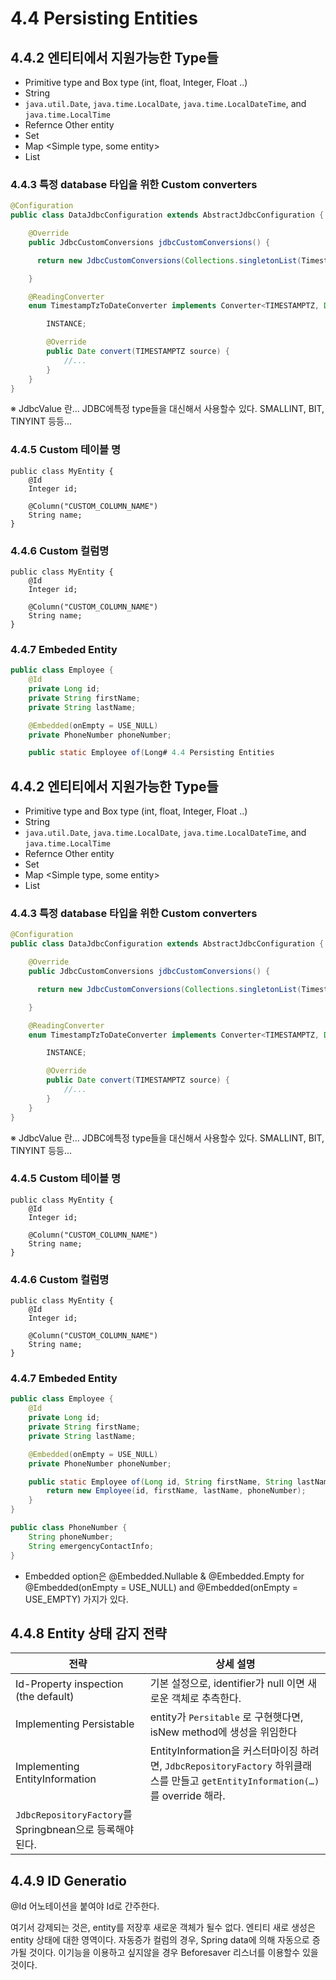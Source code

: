 # 4.4 Persisting Entities


## 4.4.2 엔티티에서 지원가능한 Type들

* Primitive type and Box type (int, float, Integer, Float ..)
* String
* ```java.util.Date```, ```java.time.LocalDate```, ```java.time.LocalDateTime```, and ```java.time.LocalTime```
* Refernce Other entity
* Set<some Entity>
* Map <Simple type, some entity>
* List<some entity> 


### 4.4.3 특정 database 타입을 위한 Custom converters

```java
@Configuration
public class DataJdbcConfiguration extends AbstractJdbcConfiguration {

    @Override
    public JdbcCustomConversions jdbcCustomConversions() {

      return new JdbcCustomConversions(Collections.singletonList(TimestampTzToDateConverter.INSTANCE));

    }

    @ReadingConverter
    enum TimestampTzToDateConverter implements Converter<TIMESTAMPTZ, Date> {

        INSTANCE;

        @Override
        public Date convert(TIMESTAMPTZ source) {
            //...
        }
    }
}
```

※ JdbcValue 란...
JDBC에특정 type들을 대신해서 사용할수 있다. SMALLINT, BIT, TINYINT 등등...


### 4.4.5 Custom 테이블 명
```
public class MyEntity {
    @Id
    Integer id;

    @Column("CUSTOM_COLUMN_NAME")
    String name;
}
```

### 4.4.6 Custom 컬럼명
```
public class MyEntity {
    @Id
    Integer id;

    @Column("CUSTOM_COLUMN_NAME")
    String name;
}
```


### 4.4.7 Embeded Entity
```java
public class Employee {
    @Id
    private Long id;
    private String firstName;
    private String lastName;

    @Embedded(onEmpty = USE_NULL)
    private PhoneNumber phoneNumber;

    public static Employee of(Long# 4.4 Persisting Entities
```

## 4.4.2 엔티티에서 지원가능한 Type들

* Primitive type and Box type (int, float, Integer, Float ..)
* String
* `java.util.Date`, `java.time.LocalDate`, ```java.time.LocalDateTime```, and ```java.time.LocalTime```
* Refernce Other entity
* Set<some Entity>
* Map <Simple type, some entity>
* List<some entity> 


### 4.4.3 특정 database 타입을 위한 Custom converters

```java
@Configuration
public class DataJdbcConfiguration extends AbstractJdbcConfiguration {

    @Override
    public JdbcCustomConversions jdbcCustomConversions() {

      return new JdbcCustomConversions(Collections.singletonList(TimestampTzToDateConverter.INSTANCE));

    }

    @ReadingConverter
    enum TimestampTzToDateConverter implements Converter<TIMESTAMPTZ, Date> {

        INSTANCE;

        @Override
        public Date convert(TIMESTAMPTZ source) {
            //...
        }
    }
}
```

※ JdbcValue 란...
JDBC에특정 type들을 대신해서 사용할수 있다. SMALLINT, BIT, TINYINT 등등...


### 4.4.5 Custom 테이블 명
```
public class MyEntity {
    @Id
    Integer id;

    @Column("CUSTOM_COLUMN_NAME")
    String name;
}
```

### 4.4.6 Custom 컬럼명
```
public class MyEntity {
    @Id
    Integer id;

    @Column("CUSTOM_COLUMN_NAME")
    String name;
}
```


### 4.4.7 Embeded Entity
```java
public class Employee {
    @Id
    private Long id;
    private String firstName;
    private String lastName;

    @Embedded(onEmpty = USE_NULL)
    private PhoneNumber phoneNumber;

    public static Employee of(Long id, String firstName, String lastName, PhoneNumber phoneNumber) {
        return new Employee(id, firstName, lastName, phoneNumber);
    }
}

public class PhoneNumber {
    String phoneNumber;
    String emergencyContactInfo;
}
```

* Embedded option은 @Embedded.Nullable & @Embedded.Empty for @Embedded(onEmpty = USE_NULL) and @Embedded(onEmpty = USE_EMPTY) 가지가 있다.


## 4.4.8 Entity 상태 감지 전략

| 전략 | 상세 설명|
|---|---|
| Id-Property inspection (the default)| 기본 설정으로, identifier가 null 이면 새로운 객체로 추측한다.|
|Implementing Persistable| entity가 `Persitable` 로 구현햇다면, isNew method에 생성을 위임한다|
|Implementing EntityInformation| EntityInformation을 커스터마이징 하려면, `JdbcRepositoryFactory` 하위클래스를 만들고  `getEntityInformation(…)`를  override 해라.
`JdbcRepositoryFactory`를 Springbnean으로 등록해야된다.|


## 4.4.9  ID Generatio
@Id 어노테이션을 붙여야 Id로 간주한다.

여기서 강제되는 것은, entity를 저장후 새로운 객체가 될수 없다. 엔티티 새로 생성은 entity 상태에 대한 영역이다. 자동증가 컬럼의 경우, Spring data에 의해 자동으로 증가될 것이다. 이기능을 이용하고 싶지않을 경우 Beforesaver 리스너를 이용할수 있을 것이다.

